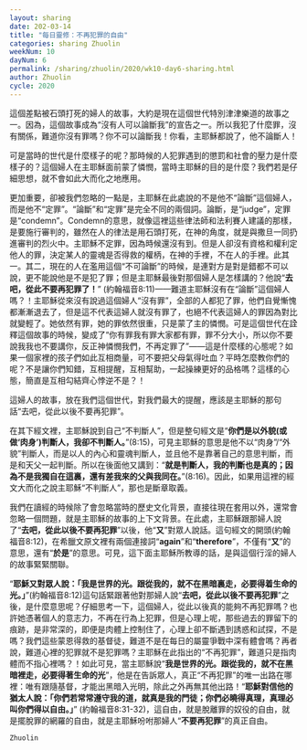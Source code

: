 ```yaml
---
layout: sharing
date: 202-03-14
title: "每日靈修：不再犯罪的自由"
categories: sharing Zhuolin
weekNum: 10
dayNum: 6
permalink: /sharing/zhuolin/2020/wk10-day6-sharing.html
author: Zhuolin
cycle: 2020
---
```


這個差點被石頭打死的婦人的故事，大約是現在這個世代特別津津樂道的故事之一。因為，這個故事成為“沒有人可以論斷我”的宣告之一。所以我犯了什麼罪，沒有關係，難道你沒有罪嗎？你不可以論斷我！你看，主耶穌都說了，他不論斷人！  

可是當時的世代是什麼樣子的呢？那時候的人犯罪遇到的懲罰和社會的壓力是什麼樣子的？這個婦人在主耶穌面前蒙了憐憫，當時主耶穌的目的是什麼？我們若是仔細思想，就不會如此大而化之地應用。  

更加重要，卻被我們忽略的一點是，主耶穌在此處說的不是他不“論斷”這個婦人，而是他不“定罪”。“論斷”和“定罪”是完全不同的兩個詞。論斷，是“judge”，定罪是“condemn”。Condemn的意思，就像這裡這些律法師和法利賽人建議的那樣，是要施行審判的，雖然在人的律法是用石頭打死，在神的角度，就是與撒旦一同扔進審判的烈火中。主耶穌不定罪，因為時候還沒有到。但是人卻沒有資格和權利定他人的罪，決定某人的靈魂是否得救的權柄，在神的手裡，不在人的手裡。此其一。其二，現在的人在濫用這個“不可論斷”的時候，是連對方是對是錯都不可以說，更不能說他是不是犯了罪；但是主耶穌最後對那個婦人是怎樣講的？他說“**去吧，從此不要再犯罪了！**” (約翰福音8:11)——難道主耶穌沒有在“論斷”這個婦人嗎？！主耶穌從來沒有說過這個婦人“沒有罪”，全部的人都犯了罪，他們自覺慚愧都漸漸退去了，但是這不代表這婦人就沒有罪了，也絕不代表這婦人的罪因為對比就變輕了。她依然有罪，她的罪依然很重，只是蒙了主的憐憫。可是這個世代在詮釋這個故事的時候，變成了“你有罪我有罪大家都有罪，罪不分大小，所以你不要說我我也不要講你，反正神憐憫我們，不再定罪了”——這是什麼樣的心態呢？如果一個家裡的孩子們如此互相商量，可不要把父母氣得吐血？平時怎麼教你們的呢？不是讓你們知錯，互相提醒，互相幫助，一起操練更好的品格嗎？這樣的心態，簡直是互相勾結齊心悖逆不是？！  

這婦人的故事，放在我們這個世代，對我們最大的提醒，應該是主耶穌的那句話“去吧，從此以後不要再犯罪”。  

在其下經文裡，主耶穌說到自己“不判斷人”，但是整句經文是“**你們是以外貌(或做‘肉身’)判斷人，我卻不判斷人。**”(8:15)，可見主耶穌的意思是他不以“肉身”/“外貌”判斷人，而是以人的內心和靈魂判斷人，並且他不是靠著自己的意思判斷，而是和天父一起判斷。所以在後面他又講到：“**就是判斷人，我的判斷也是真的；因為不是我獨自在這裏，還有差我來的父與我同在。**”(8:16)。因此，如果用這裡的經文大而化之說主耶穌“不判斷人”，那也是斷章取義。  

我們在讀經的時候除了會忽略當時的歷史文化背景，直接往現在套用以外，還常會忽略一個問題，就是主耶穌的故事的上下文背景。在此處，主耶穌跟那婦人說了“**去吧，從此以後不要再犯罪**”以後，他“**又**”對眾人說話。這句經文的開頭(約翰福音8:12)，在希臘文原文裡有兩個連接詞“**again**”和“**therefore**”，不僅有“**又**”的意思，還有“**於是**”的意思。可見，這下面主耶穌所教導的話，是與這個行淫的婦人的故事緊緊關聯。  

“**耶穌又對眾人說：「我是世界的光。跟從我的，就不在黑暗裏走，必要得着生命的光。」**”(約翰福音8:12)這句話緊跟著他對那婦人說“**去吧，從此以後不要再犯罪**”之後，是什麼意思呢？仔細思考一下，這個婦人，從此以後真的能夠不再犯罪嗎？也許她憑著個人的意志力，不再在行為上犯罪，但是心理上呢，那些過去的罪留下的痕跡，是非常深的，即便是肉體上控制住了，心理上卻不斷遇到誘惑和試探，不是嗎？我們這些蒙恩得救的基督徒，難道不是在每日的屬靈爭戰中深有體會嗎？再者說，難道心裡的犯罪就不是犯罪嗎？主耶穌在此指出的“不再犯罪”，難道只是指肉體而不指心裡嗎？！如此可見，當主耶穌說“**我是世界的光。跟從我的，就不在黑暗裡走，必要得著生命的光**”，他是在告訴眾人，真正“不再犯罪”的唯一出路在哪裡：唯有跟隨基督，才能出黑暗入光明，除此之外再無其他出路！“**耶穌對信他的猶太人說：「你們若常常遵守我的道，就真是我的門徒；你們必曉得真理，真理必叫你們得以自由。」**” (約翰福音8:31-32)，這自由，就是脫離罪的奴役的自由，就是擺脫罪的網羅的自由，就是主耶穌吩咐那婦人“**不要再犯罪**”的真正自由。  

`Zhuolin`  
